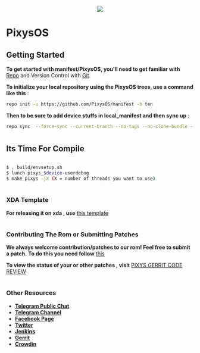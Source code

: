 
<p align="center">
<img src="https://github.com/PixysOS/manifest/blob/pie/raw/pixys.png" >
</p>

# PixysOS #




## **Getting Started** ##

**To get started with manifest/PixysOS, you'll need to get familiar with** [Repo](https://source.android.com/source/using-repo.html) and Version Control with [Git](https://source.android.com/source/version-control.html).

**To initialize your local repository using the PixysOS trees, use a command like this** :

```bash
repo init -u https://github.com/PixysOS/manifest -b ten
```

**Then to be sure to add device stuffs in local_manifest
and then sync up** :

```bash
repo sync  --force-sync --current-branch --no-tags --no-clone-bundle --optimized-fetch --prune -j$(nproc --all)
```
# 

## Its Time For Compile

```bash

$ . build/envsetup.sh
$ lunch pixys_$device-userdebug
$ make pixys -jX (X = number of threads you want to use)
```
# 
### XDA Template ###

**For releasing it on xda , use** [this template](https://raw.githubusercontent.com/PixysOS/Pixys_doc/android-10/XDA_ThreadTemplate%20%5BAndroid%2010.x%20Ten%5D)
# 
### Contributing The Rom or Submitting Patches ###

**We always welcome contribution/patches to our rom! Feel free to submit a patch.** 
**To do this you need follow**  [this](https://raw.githubusercontent.com/PixysOS/Pixys_doc/pie/gerrit_config.txt)

**To view the status of your or other patches , visit**  [PIXYS GERRIT CODE REVIEW](http://gerrit.pixysos.com)

# 
### Other Resources ###

* [**Telegram Public Chat**](https://t.me/pixysos_chat)
* [**Telegram Channel**](https://t.me/PixysOS)
* [**Facebook Page**](https://www.facebook.com/PixysOS)
* [**Twitter**](https://twitter.com/Pixys_OS)
* [**Jenkins**](https://jenkins.pixysos.com)
* [**Gerrit**](https://gerrit.pixysos.com)
* [**Crowdin**](https://crowdin.com/project/pixysos)
